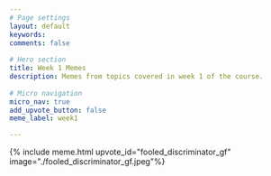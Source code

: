 ```yaml
---
# Page settings
layout: default
keywords:
comments: false
 
# Hero section
title: Week 1 Memes
description: Memes from topics covered in week 1 of the course. 
 
# Micro navigation
micro_nav: true
add_upvote_button: false
meme_label: week1

---
```


{% include meme.html upvote_id="fooled_discriminator_gf" image="./fooled_discriminator_gf.jpeg"%}